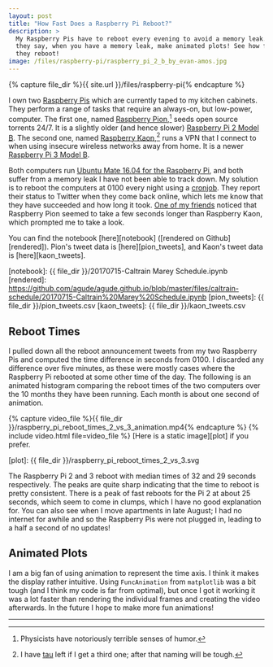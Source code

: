 ```yaml
---
layout: post
title: "How Fast Does a Raspberry Pi Reboot?"
description: >
  My Raspberry Pis have to reboot every evening to avoid a memory leak. As
  they say, when you have a memory leak, make animated plots! See how fast
  they reboot!
image: /files/raspberry-pi/raspberry_pi_2_b_by_evan-amos.jpg
---
```


{% capture file_dir %}{{ site.url }}/files/raspberry-pi{% endcapture %}

I own two [Raspberry Pis][pi] which are currently taped to my kitchen
cabinets. They perform a range of tasks that require an always-on, but
low-power, computer. The first one, named [Raspberry Pion][pion],[^1] seeds
open source torrents 24/7. It is a slightly older (and hence slower)
[Raspberry Pi 2 Model B][pi2]. The second one, named [Raspberry
Kaon][kaon],[^2] runs a VPN that I connect to when using insecure wireless
networks away from home. It is a newer [Raspberry Pi 3 Model B][pi3].

[pi]: https://en.wikipedia.org/wiki/Raspberry_Pi
[pi2]: https://www.raspberrypi.org/products/raspberry-pi-2-model-b/
[pi3]: https://www.raspberrypi.org/products/raspberry-pi-3-model-b/
[pion]: https://twitter.com/RaspberryPion
[kaon]: https://twitter.com/RaspberryKaon

Both computers run [Ubuntu Mate 16.04 for the Raspberry Pi][mate], and both
suffer from a memory leak I have not been able to track down. My solution is
to reboot the computers at 0100 every night using a [cronjob][cron]. They
report their status to Twitter when they come back online, which lets me know
that they have succeeded and how long it took. [One of my friends][charles]
noticed that Raspberry Pion seemed to take a few seconds longer than Raspberry
Kaon, which prompted me to take a look.

[mate]: https://ubuntu-mate.org/raspberry-pi/
[cron]: https://en.wikipedia.org/wiki/Cron
[charles]: https://twitter.com/charles_uno

You can find the notebook [here][notebook] ([rendered on Github][rendered]).
Pion's tweet data is [here][pion_tweets], and Kaon's tweet data is
[here][kaon_tweets].

[notebook]: {{ file_dir }}/20170715-Caltrain Marey Schedule.ipynb
[rendered]: https://github.com/agude/agude.github.io/blob/master/files/caltrain-schedule/20170715-Caltrain%20Marey%20Schedule.ipynb
[pion_tweets]: {{ file_dir }}/pion_tweets.csv
[kaon_tweets]: {{ file_dir }}/kaon_tweets.csv

## Reboot Times

I pulled down all the reboot announcement tweets from my two Raspberry Pis and
computed the time difference in seconds from 0100. I discarded any difference
over five minutes, as these were mostly cases where the Raspberry Pi rebooted
at some other time of the day. The following is an animated histogram
comparing the reboot times of the two computers over the 10 months they have
been running. Each month is about one second of animation.

{% capture video_file %}{{ file_dir }}/raspberry_pi_reboot_times_2_vs_3_animation.mp4{% endcapture %}
{% include video.html file=video_file %}
[Here is a static image][plot] if you prefer.

[plot]: {{ file_dir }}/raspberry_pi_reboot_times_2_vs_3.svg

The Raspberry Pi 2 and 3 reboot with median times of 32 and 29 seconds
respectively. The peaks are quite sharp indicating that the time to reboot is
pretty consistent. There is a peak of fast reboots for the Pi 2 at
about 25 seconds, which seem to come in clumps, which I have no good
explanation for. You can also see when I move apartments in late August; I had
no internet for awhile and so the Raspberry Pis were not plugged in, leading
to a half a second of no updates!

## Animated Plots

I am a big fan of using animation to represent the time axis. I think it makes
the display rather intuitive. Using `FuncAnimation` from `matplotlib` was a
bit tough (and I think my code is far from optimal), but once I got it working
it was a lot faster than rendering the individual frames and creating the
video afterwards. In the future I hope to make more fun animations!

---

[^1]: Physicists have notoriously terrible senses of humor.
[^2]: I have [tau][tau][^3] left if I get a third one; after that naming will be tough.
[^3]: Physicists do not call it the "tauon", that just sounds silly.

[tau]: https://www.raspberrypi.org/products/raspberry-pi-2-model-b/
